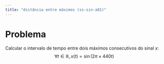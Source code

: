 ```yaml
---
title: "distância entre máximos (ss-sin-a01)"
---
```

# Problema

Calcular o intervalo de tempo entre dois máximos consecutivos do sinal $x$:
$$
\forall t \in \mathbb{R}, x(t) = \sin(2 \pi \times 440 t)
$$
